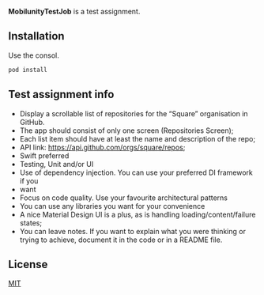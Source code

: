 
**MobilunityTestJob** is a test assignment.

## Installation

Use the consol.

```bash
pod install
```

## Test assignment info

- Display a scrollable list of repositories for the “Square” organisation in GitHub.
- The app should consist of only one screen (Repositories Screen);
- Each list item should have at least the name and description of the repo;
- API link: https://api.github.com/orgs/square/repos;
- Swift preferred
- Testing, Unit and/or UI
- Use of dependency injection. You can use your preferred DI framework if you
- want
- Focus on code quality. Use your favourite architectural patterns
- You can use any libraries you want for your convenience
- A nice Material Design UI is a plus, as is handling loading/content/failure states;
- You can leave notes. If you want to explain what you were thinking or trying to achieve, document it in the code or in a README file.


## License
[MIT](https://choosealicense.com/licenses/mit/)
